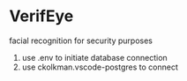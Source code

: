 # VerifEye
facial recognition for security purposes
1. use .env to initiate database connection
2. use ckolkman.vscode-postgres to connect 